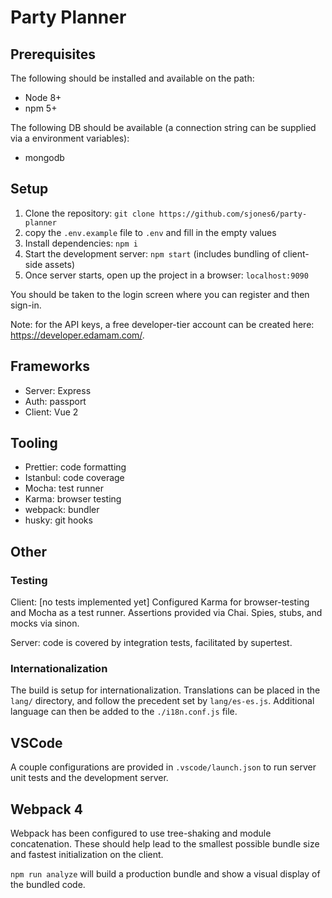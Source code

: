 # Party Planner

## Prerequisites

The following should be installed and available on the path:

* Node 8+
* npm 5+

The following DB should be available (a connection string can be supplied via a environment variables):

* mongodb

## Setup

1. Clone the repository: `git clone https://github.com/sjones6/party-planner`
2. copy the `.env.example` file to `.env` and fill in the empty values
3. Install dependencies: `npm i`
4. Start the development server: `npm start` (includes bundling of client-side assets)
5. Once server starts, open up the project in a browser: `localhost:9090`

You should be taken to the login screen where you can register and then sign-in.

Note: for the API keys, a free developer-tier account can be created here: https://developer.edamam.com/.

## Frameworks

* Server: Express
* Auth: passport
* Client: Vue 2

## Tooling

* Prettier: code formatting
* Istanbul: code coverage
* Mocha: test runner
* Karma: browser testing
* webpack: bundler
* husky: git hooks

## Other

### Testing

Client: [no tests implemented yet] Configured Karma for browser-testing and Mocha as a test runner. Assertions provided via Chai. Spies, stubs, and mocks via sinon.

Server: code is covered by integration tests, facilitated by supertest.

### Internationalization

The build is setup for internationalization. Translations can be placed in the `lang/` directory, and follow the precedent set by `lang/es-es.js`. Additional language can then be added to the `./i18n.conf.js` file.

## VSCode

A couple configurations are provided in `.vscode/launch.json` to run server unit tests and the development server.

## Webpack 4

Webpack has been configured to use tree-shaking and module concatenation. These should help lead to the smallest possible bundle size and fastest initialization on the client.

`npm run analyze` will build a production bundle and show a visual display of the bundled code.
